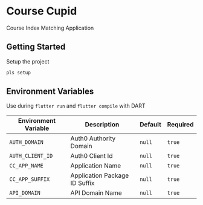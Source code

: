 # Course Cupid
Course Index Matching Application

## Getting Started

Setup the project
```bash
pls setup
```

## Environment Variables

Use during `flutter run` and `flutter compile` with DART

| Environment Variable | Description | Default | Required |
| --- | --- | --- | --- |
| `AUTH_DOMAIN` | Auth0 Authority Domain | `null` | `true` |
| `AUTH_CLIENT_ID` | Auth0 Client Id | `null` | `true` |
| `CC_APP_NAME` | Application Name | `null` | `true` |
| `CC_APP_SUFFIX` | Application Package ID Suffix | `null` | `true` |
| `API_DOMAIN` | API Domain Name | `null` | `true` |
